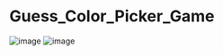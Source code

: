 # Guess_Color_Picker_Game
![image](https://github.com/MehwarMedhi321/Guess_Color_Picker_Game/assets/154052609/b707dedc-5786-44ec-91f3-ecc49c466bd7)
![image](https://github.com/MehwarMedhi321/Guess_Color_Picker_Game/assets/154052609/cd6fc7c6-3cec-4001-9d0a-080058bd89f8)
